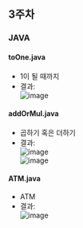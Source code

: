 ## 3주차
### JAVA

#### toOne.java
-  1이 될 때까지
- 결과:  
![image](https://user-images.githubusercontent.com/46733911/133892216-cb9aff6f-bb09-495b-b449-efd94e91b039.png)


#### addOrMul.java
- 곱하기 혹은 더하기
- 결과:   
![image](https://user-images.githubusercontent.com/46733911/133892196-6deb31ca-1eb9-4b7a-aeb0-48278f27a4d2.png)  
![image](https://user-images.githubusercontent.com/46733911/133892206-ae54dc9b-9c65-4438-b1f6-eadbee8f7fa6.png)



#### ATM.java
- ATM
- 결과:   
![image](https://user-images.githubusercontent.com/46733911/133892181-db889dbe-59b7-46dd-afae-dc91715d9715.png)
